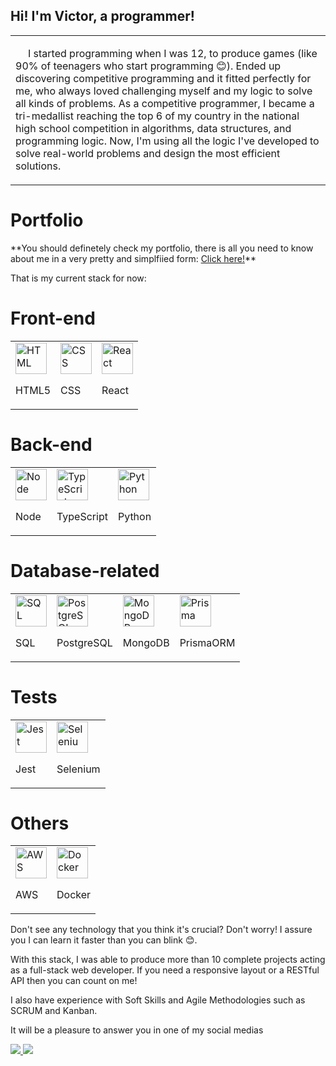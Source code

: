 ## **Hi! I'm Victor, a programmer!**

<table>
  <tbody>
    <tr>
      <td align="left" width="60%">
         <p style="text-indent: 20px;">I started programming when I was 12, to produce games (like 90% of teenagers who start programming 😊).
Ended up discovering competitive programming and it fitted perfectly for me, who always loved challenging myself and my logic to solve all kinds of problems. As a competitive programmer, I became a tri-medallist reaching the top 6 of my country in the national high school competition in algorithms, data structures, and programming logic. Now, I'm using all the logic I've developed to solve real-world problems and design the most efficient solutions. </p>
   </tr>
  </tbody>
</table>

<h1> Portfolio</h1>
**You should definetely check my portfolio, there is all you need to know about me in a very pretty and simplfiied form: <a href="https://vsisterolli-portfolio.vercel.app/" target="_blank">Click here!</a>**

That is my current stack for now:

<h1>Front-end</h1>
<table>
  <tr>
    <td valign="top"><img height="50" src="https://user-images.githubusercontent.com/25181517/192158954-f88b5814-d510-4564-b285-dff7d6400dad.png" alt="HTML" title="HTML" /><p>HTML5</p></td>
    <td valign="top"><img height="50" src="https://cdn-icons-png.flaticon.com/512/732/732190.png" alt="CSS" title="CSS" /><p>CSS</p></td>
    <td valign="top"><img height="50" src="https://cdn-icons-png.flaticon.com/512/875/875209.png" alt="React" title="React" /><p>React</p></td>
  </tr>
</table>

<h1>Back-end</h1>
<table>
  <tr>
    <td valign="top"><img height="50" src="https://cdn-icons-png.flaticon.com/512/5968/5968322.png" alt="Node" title="Node" /><p>Node</p></td>
    <td valign="top"><img height="50" src="https://cdn-icons-png.flaticon.com/512/5968/5968381.png" alt="TypeScript" title="TypeScript" /><p>TypeScript</p></td>
    <td valign="top"><img height="50" src="https://cdn-icons-png.flaticon.com/512/5968/5968350.png" alt="Python" title="Python" /><p>Python</p></td>
  </tr>
</table>


<h1>Database-related</h1>
<table>
  <tr>
    <td valign="top"><img height="50" src="https://cdn-icons-png.flaticon.com/512/4492/4492311.png" alt="SQL" title="SQL" /><p>SQL</p></td>
    <td valign="top"><img height="50" src="https://cdn-icons-png.flaticon.com/512/5968/5968342.png" alt="PostgreSQL" title="PostgreSQL" /><p>PostgreSQL</p></td>
    <td valign="top"><img height="50" src="https://cdn.iconscout.com/icon/free/png-512/mongodb-5-1175140.png?f=avif&w=256" alt="MongoDB" title="MongoDB" /><p>MongoDB</p></td>
    <td valign="top"><img height="50" src="https://cdn-icons-png.flaticon.com/512/7531/7531781.png" alt="Prisma" title="Prisma" /><p>PrismaORM</p></td>
  </tr>
</table>

<h1>Tests</h1>
<table>
  <tr>
    <td valign="top"><img height="50" src="https://cdn.iconscout.com/icon/free/png-512/jest-3628860-3030000.png?f=avif&w=256" alt="Jest" title="Jest" /><p>Jest</p></td>
    <td valign="top"><img height="50" src="https://cdn.iconscout.com/icon/premium/png-512-thumb/selenium-6320141-5215494.png?f=avif&w=256" alt="Selenium" title="Selenium" /><p>Selenium</p></td>
  </tr>
</table>

<h1>Others</h1>
<table>
  <tr>
    <td valign="top"><img height="50" src="https://cdn.iconscout.com/icon/free/png-512/aws-1869025-1583149.png?f=avif&w=256" alt="AWS" title="AWS" /><p>AWS</p></td>
    <td valign="top"><img height="50" src="https://cdn.iconscout.com/icon/free/png-512/docker-11-1175228.png?f=avif&w=256" alt="Docker" title="Docker" /><p>Docker</p></td>
  </tr>
</table>

Don't see any technology that you think it's crucial? Don't worry! I assure you I can learn it faster than you can blink 😊.

With this stack, I was able to produce more than 10 complete projects acting as a full-stack web developer. If you need a responsive layout or a RESTful API then you can count on me!

I also have experience with Soft Skills and Agile Methodologies such as SCRUM and Kanban.

It will be a pleasure to answer you in one of my social medias

<a href="mailto: vsisterolli@gmail.com" target="_blank">
  <img src="https://img.shields.io/badge/-gmail-red?style=for-the-badge&logo=gmail&logoColor=white">
</a>
 <a href="https://www.linkedin.com/in/victorsisterolli/" target="_blank">
  <img src="https://img.shields.io/badge/-linkedin-blue?style=for-the-badge&logo=linkedin&logoColor=white">
</a>
